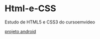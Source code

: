 # Html-e-CSS
 Estudo de HTML5 e CSS3 do cursoemvideo

<a href="C:\Users\leogo\OneDrive\Documentos\GitHub\Estudos\Html-e-CSS\desafio_cssd10\index.html">projeto android</a>
